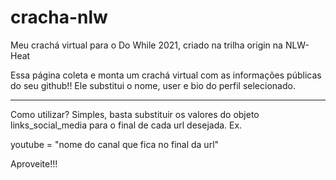 # cracha-nlw
Meu crachá virtual para o Do While 2021, criado na trilha origin na NLW-Heat

Essa página coleta e monta um crachá virtual com as informações públicas do seu github!!
Ele substitui o nome, user e bio do perfil selecionado.
________________________________________________________________________________________

Como utilizar?
Simples, basta substituir os valores do objeto links_social_media para o final de cada url desejada.
Ex.

youtube = "nome do canal que fica no final da url"

Aproveite!!!
